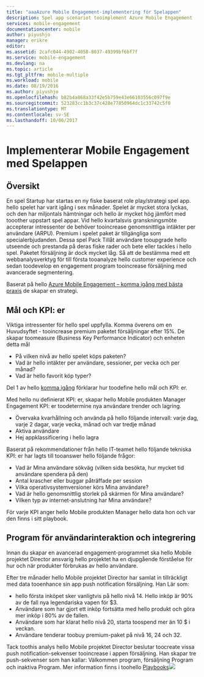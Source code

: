 ```yaml
---
title: "aaaAzure Mobile Engagement-implementering för Spelappen"
description: Spel app scenariot tooimplement Azure Mobile Engagement
services: mobile-engagement
documentationcenter: mobile
author: piyushjo
manager: erikre
editor: 
ms.assetid: 2cafc044-4902-4058-8037-49399bf6bf7f
ms.service: mobile-engagement
ms.devlang: na
ms.topic: article
ms.tgt_pltfrm: mobile-multiple
ms.workload: mobile
ms.date: 08/19/2016
ms.author: piyushjo
ms.openlocfilehash: b82b4a868a33f42e5b759e43e66103556c097f9e
ms.sourcegitcommit: 523283cc1b3c37c428e77850964dc1c33742c5f0
ms.translationtype: MT
ms.contentlocale: sv-SE
ms.lasthandoff: 10/06/2017
---
```

# <a name="implement-mobile-engagement-with-gaming-app"></a>Implementerar Mobile Engagement med Spelappen
## <a name="overview"></a>Översikt
En spel Startup har startas en ny fiske baserat role play/strategi spel app. hello spelet har varit igång i sex månader. Spelet är mycket stora lyckas, och den har miljontals hämtningar och hello är mycket hög jämfört med tooother uppstart spel appar. Vid hello kvartalsvis granskningsmöte accepterar intressenter de behöver tooincrease genomsnittliga intäkter per användare (ARPU). Premium i spelet paket är tillgängliga som specialerbjudanden. Dessa spel Pack Tillåt användare tooupgrade hello utseende och prestanda på deras fiske rader och bete eller tackles i hello spel. Paketet försäljning är dock mycket låg. Så att de bestämma med ett webbanalysverktyg för till första tooanalyze hello customer experience och sedan toodevelop en engagement program tooincrease försäljning med avancerade segmentering.

Baserat på hello [Azure Mobile Engagement – komma igång med bästa praxis](mobile-engagement-getting-started-best-practices.md) de skapar en strategi.

## <a name="objectives-and-kpis"></a>Mål och KPI: er
Viktiga intressenter för hello spel uppfylla. Komma överens om en Huvudsyftet - tooincrease premium paketet försäljningar efter 15%. De skapar toomeasure (Business Key Performance Indicator) och enheten detta mål

* På vilken nivå av hello spelet köps paketen?
* Vad är hello intäkter per användare, sessioner, per vecka och per månad?
* Vad är hello favorit köp typer?

Del 1 av hello [komma igång](mobile-engagement-getting-started-best-practices.md) förklarar hur toodefine hello mål och KPI: er. 

Med hello nu definierat KPI: er, skapar hello Mobile produkten Manager Engagement KPI: er toodetermine nya användare trender och lagring.

* Övervaka kvarhållning och använda på hello följande intervall: varje dag, varje 2 dagar, varje vecka, månad och var tredje månad
* Aktiva användare
* Hej appklassificering i hello lagra

Baserat på rekommendationer från hello IT-teamet hello följande tekniska KPI: er har lagts till tooanswer hello följande frågor:

* Vad är Mina användare sökväg (vilken sida besökta, hur mycket tid användare spendera på den)
* Antal krascher eller buggar påträffade per session
* Vilka operativsystemversioner körs Mina användare?
* Vad är hello genomsnittlig storlek på skärmen för Mina användare?
* Vilken typ av internet-anslutning har Mina användare?

För varje KPI anger hello Mobile produkten Manager hello data hon och var den finns i sitt playbook.

## <a name="engagement-program-and-integration"></a>Program för användarinteraktion och integrering
Innan du skapar en avancerad engagement-programmet ska hello Mobile projektet Director ansvarig hello projektet ha en djupgående förståelse för hur och när produkter förbrukas av hello användare.

Efter tre månader hello Mobile projektet Director har samlat in tillräckligt med data tooenhance sin app push notification försäljning. Han Lär som:

* hello första inköpet sker vanligtvis på hello nivå 14. Hello inköp är 90% av de fall nya legendariska vapen för $3.
* Användare som har gjort ett inköp fortsätta med hello produkt och göra mer inköp i 80% av de fallen.
* Användare som har klarat hello nivå 20, starta toospend mer än 10 $ i veckan.
* Användare tenderar toobuy premium-paket på nivå 16, 24 och 32.

Tack toothis analys hello Mobile projektet Director beslutar toocreate vissa push notification-sekvenser tooincrease i appen försäljning. Han skapar tre push-sekvenser som han kallar: Välkommen program, försäljning Program och inaktiva Program. Mer information finns i toohello [Playbooks](https://github.com/Azure/azure-mobile-engagement-samples/tree/master/Playbooks)![][1]

<!--Image references-->

[1]: ./media/mobile-engagement-game-scenario/notification-scenario.png

<!--Link references-->
